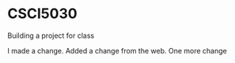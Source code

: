 # CSCI5030
Building a project for class 


I made a change. Added a change from the web. One more change

